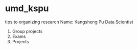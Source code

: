 # umd_kspu
tips to organizing research
Name: Kangsheng Pu
Data Scientist
1. Group projects
2. Exams
3. Projects
